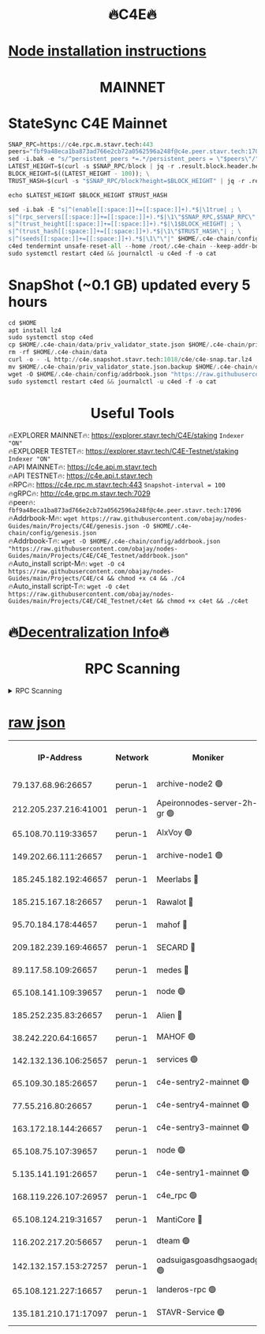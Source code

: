 <h1 align="center"> 🔥C4E🔥</h1>

[Node installation instructions](https://github.com/obajay/nodes-Guides/tree/main/Projects/C4E)
=

<h1 align="center"> MAINNET</h1>

# StateSync C4E Mainnet
```python
SNAP_RPC=https://c4e.rpc.m.stavr.tech:443
peers="fbf9a48eca1ba873ad766e2cb72a0562596a248f@c4e.peer.stavr.tech:17096"
sed -i.bak -e "s/^persistent_peers *=.*/persistent_peers = \"$peers\"/" $HOME/.c4e-chain/config/config.toml
LATEST_HEIGHT=$(curl -s $SNAP_RPC/block | jq -r .result.block.header.height); \
BLOCK_HEIGHT=$((LATEST_HEIGHT - 100)); \
TRUST_HASH=$(curl -s "$SNAP_RPC/block?height=$BLOCK_HEIGHT" | jq -r .result.block_id.hash)

echo $LATEST_HEIGHT $BLOCK_HEIGHT $TRUST_HASH

sed -i.bak -E "s|^(enable[[:space:]]+=[[:space:]]+).*$|\1true| ; \
s|^(rpc_servers[[:space:]]+=[[:space:]]+).*$|\1\"$SNAP_RPC,$SNAP_RPC\"| ; \
s|^(trust_height[[:space:]]+=[[:space:]]+).*$|\1$BLOCK_HEIGHT| ; \
s|^(trust_hash[[:space:]]+=[[:space:]]+).*$|\1\"$TRUST_HASH\"| ; \
s|^(seeds[[:space:]]+=[[:space:]]+).*$|\1\"\"|" $HOME/.c4e-chain/config/config.toml
c4ed tendermint unsafe-reset-all --home /root/.c4e-chain --keep-addr-book
sudo systemctl restart c4ed && journalctl -u c4ed -f -o cat
```
# SnapShot (~0.1 GB) updated every 5 hours
```python
cd $HOME
apt install lz4
sudo systemctl stop c4ed
cp $HOME/.c4e-chain/data/priv_validator_state.json $HOME/.c4e-chain/priv_validator_state.json.backup
rm -rf $HOME/.c4e-chain/data
curl -o - -L http://c4e.snapshot.stavr.tech:1018/c4e/c4e-snap.tar.lz4 | lz4 -c -d - | tar -x -C $HOME/.c4e-chain --strip-components 2
mv $HOME/.c4e-chain/priv_validator_state.json.backup $HOME/.c4e-chain/data/priv_validator_state.json
wget -O $HOME/.c4e-chain/config/addrbook.json "https://raw.githubusercontent.com/obajay/nodes-Guides/main/Projects/C4E/addrbook.json"
sudo systemctl restart c4ed && journalctl -u c4ed -f -o cat
```
 <h1 align="center"> Useful Tools</h1>

🔥EXPLORER MAINNET🔥:  https://explorer.stavr.tech/C4E/staking            `Indexer "ON"` \
🔥EXPLORER TESTET🔥:   https://explorer.stavr.tech/C4E-Testnet/staking     `Indexer "ON"` \
🔥API MAINNET🔥:       https://c4e.api.m.stavr.tech \
🔥API TESTNET🔥:       https://c4e.api.t.stavr.tech \
🔥RPC🔥:               https://c4e.rpc.m.stavr.tech:443                  `Snapshot-interval = 100` \
🔥gRPC🔥:              http://c4e.grpc.m.stavr.tech:7029 \
🔥peer🔥:              `fbf9a48eca1ba873ad766e2cb72a0562596a248f@c4e.peer.stavr.tech:17096` \
🔥Addrbook-M🔥:    ```wget https://raw.githubusercontent.com/obajay/nodes-Guides/main/Projects/C4E/genesis.json -O $HOME/.c4e-chain/config/genesis.json``` \
🔥Addrbook-T🔥:    ```wget -O $HOME/.c4e-chain/config/addrbook.json "https://raw.githubusercontent.com/obajay/nodes-Guides/main/Projects/C4E/C4E_Testnet/addrbook.json"``` \
🔥Auto_install script-M🔥: ```wget -O c4 https://raw.githubusercontent.com/obajay/nodes-Guides/main/Projects/C4E/c4 && chmod +x c4 && ./c4``` \
🔥Auto_install script-T🔥: ```wget -O c4et https://raw.githubusercontent.com/obajay/nodes-Guides/main/Projects/C4E/C4E_Testnet/c4et && chmod +x c4et && ./c4et```

🔥[Decentralization Info](https://github.com/obajay/StateSync-snapshots/tree/main/Projects/C4E/Decentralization)🔥
=

<h1 align="center"> RPC Scanning</h1>

<details>
<summary>RPC Scanning</summary>

<h2 align="center"> We scan nodes in real time every 4 hours. And we provide the final result of RPC endpoints.
We cannot influence the operation of these nodes in any way. </h2>


```python
If Voting Power is higher than 0 --> then the Node is a validator of the network and may be subject to attack and be a potential threat to the chain.
```
```python
We marked such validators with a red symbol
```

</details>

[raw json](https://rpc-check.c4e.stavr.tech/c4e/rpc-c4e-result.json)
=



<table><tr><th>IP-Address</th><th>Network</th><th>Moniker</th><th>Latest Block Height</th><th>Earliest Block Height</th><th>Catching Up</th><th>Tx Index</th><th>Voting Power</th><th>Scan Time</th></tr><tr><td>79.137.68.96:26657</td><td>perun-1</td><td>archive-node2 🟢</td><td>7585691</td><td>1</td><td>False</td><td>on</td><td>0</td><td>2024-03-14T17:48:38.344324639UTC</td></tr><tr><td>212.205.237.216:41001</td><td>perun-1</td><td>Apeironnodes-server-2h-gr 🟢</td><td>1619791</td><td>1</td><td>False</td><td>on</td><td>0</td><td>2024-03-14T17:48:41.162853916UTC</td></tr><tr><td>65.108.70.119:33657</td><td>perun-1</td><td>AlxVoy 🟢</td><td>7585693</td><td>1</td><td>False</td><td>on</td><td>0</td><td>2024-03-14T17:48:52.884185704UTC</td></tr><tr><td>149.202.66.111:26657</td><td>perun-1</td><td>archive-node1 🟢</td><td>7585695</td><td>1</td><td>False</td><td>on</td><td>0</td><td>2024-03-14T17:49:07.073001853UTC</td></tr><tr><td>185.245.182.192:46657</td><td>perun-1</td><td>Meerlabs 🔴</td><td>7585696</td><td>1051501</td><td>False</td><td>on</td><td>344615</td><td>2024-03-14T17:49:12.089981524UTC</td></tr><tr><td>185.215.167.18:26657</td><td>perun-1</td><td>Rawalot 🔴</td><td>7585698</td><td>1090501</td><td>False</td><td>on</td><td>450091</td><td>2024-03-14T17:49:23.155123342UTC</td></tr><tr><td>95.70.184.178:44657</td><td>perun-1</td><td>mahof 🔴</td><td>7585693</td><td>2342001</td><td>False</td><td>off</td><td>1356400</td><td>2024-03-14T17:48:52.249612592UTC</td></tr><tr><td>209.182.239.169:46657</td><td>perun-1</td><td>SECARD 🔴</td><td>7585695</td><td>2616101</td><td>False</td><td>off</td><td>749308</td><td>2024-03-14T17:49:04.473823711UTC</td></tr><tr><td>89.117.58.109:26657</td><td>perun-1</td><td>medes 🔴</td><td>7585697</td><td>2826001</td><td>False</td><td>off</td><td>891025</td><td>2024-03-14T17:49:18.771339187UTC</td></tr><tr><td>65.108.141.109:39657</td><td>perun-1</td><td>node 🟢</td><td>7585691</td><td>5303301</td><td>False</td><td>on</td><td>0</td><td>2024-03-14T17:48:40.690035546UTC</td></tr><tr><td>185.252.235.83:26657</td><td>perun-1</td><td>Alien 🔴</td><td>7585695</td><td>6502501</td><td>False</td><td>on</td><td>648215</td><td>2024-03-14T17:49:07.337293791UTC</td></tr><tr><td>38.242.220.64:16657</td><td>perun-1</td><td>MAHOF 🟢</td><td>7585695</td><td>6885501</td><td>False</td><td>on</td><td>0</td><td>2024-03-14T17:49:04.782076799UTC</td></tr><tr><td>142.132.136.106:25657</td><td>perun-1</td><td>services 🟢</td><td>7585693</td><td>7012001</td><td>False</td><td>on</td><td>0</td><td>2024-03-14T17:48:55.449785080UTC</td></tr><tr><td>65.109.30.185:26657</td><td>perun-1</td><td>c4e-sentry2-mainnet 🟢</td><td>7585696</td><td>7284001</td><td>False</td><td>on</td><td>0</td><td>2024-03-14T17:49:11.796067273UTC</td></tr><tr><td>77.55.216.80:26657</td><td>perun-1</td><td>c4e-sentry4-mainnet 🟢</td><td>7585693</td><td>7297001</td><td>False</td><td>on</td><td>0</td><td>2024-03-14T17:48:52.563083326UTC</td></tr><tr><td>163.172.18.144:26657</td><td>perun-1</td><td>c4e-sentry3-mainnet 🟢</td><td>7585696</td><td>7297001</td><td>False</td><td>on</td><td>0</td><td>2024-03-14T17:49:12.365466630UTC</td></tr><tr><td>65.108.75.107:39657</td><td>perun-1</td><td>node 🟢</td><td>7585693</td><td>7300001</td><td>False</td><td>on</td><td>0</td><td>2024-03-14T17:48:55.798258087UTC</td></tr><tr><td>5.135.141.191:26657</td><td>perun-1</td><td>c4e-sentry1-mainnet 🟢</td><td>7585691</td><td>7300501</td><td>False</td><td>on</td><td>0</td><td>2024-03-14T17:48:37.523041768UTC</td></tr><tr><td>168.119.226.107:26957</td><td>perun-1</td><td>c4e_rpc 🟢</td><td>7585692</td><td>7485692</td><td>False</td><td>on</td><td>0</td><td>2024-03-14T17:48:45.446796906UTC</td></tr><tr><td>65.108.124.219:31657</td><td>perun-1</td><td>MantiCore 🔴</td><td>7585693</td><td>7485693</td><td>False</td><td>off</td><td>729882</td><td>2024-03-14T17:48:51.855719495UTC</td></tr><tr><td>116.202.217.20:56657</td><td>perun-1</td><td>dteam 🟢</td><td>7585691</td><td>7511001</td><td>False</td><td>on</td><td>0</td><td>2024-03-14T17:48:38.014687697UTC</td></tr><tr><td>142.132.157.153:27257</td><td>perun-1</td><td>oadsuigasgoasdhgsaogadg 🟢</td><td>7585691</td><td>7574001</td><td>False</td><td>on</td><td>0</td><td>2024-03-14T17:48:35.223289198UTC</td></tr><tr><td>65.108.121.227:16657</td><td>perun-1</td><td>landeros-rpc 🟢</td><td>7585691</td><td>7576501</td><td>False</td><td>on</td><td>0</td><td>2024-03-14T17:48:37.810494985UTC</td></tr><tr><td>135.181.210.171:17097</td><td>perun-1</td><td>STAVR-Service 🟢</td><td>7585693</td><td>7583101</td><td>False</td><td>on</td><td>0</td><td>2024-03-14T17:48:56.099231790UTC</td></tr></table>
